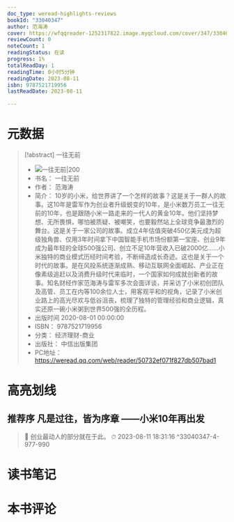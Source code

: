 ```yaml
---
doc_type: weread-highlights-reviews
bookId: "33040347"
author: 范海涛
cover: https://wfqqreader-1252317822.image.myqcloud.com/cover/347/33040347/t7_33040347.jpg
reviewCount: 0
noteCount: 1
readingStatus: 在读
progress: 1%
totalReadDay: 1
readingTime: 0小时5分钟
readingDate: 2023-08-11
isbn: 9787521719956
lastReadDate: 2023-08-11

---
```

# 元数据
> [!abstract] 一往无前
> - ![ 一往无前|200](https://wfqqreader-1252317822.image.myqcloud.com/cover/347/33040347/t7_33040347.jpg)
> - 书名： 一往无前
> - 作者： 范海涛
> - 简介： 10岁的小米，给世界讲了一个怎样的故事？这是关于一群人的故事。这10年是雷军作为创业者升级蜕变的10年，是小米数万员工一往无前的10年，也是跟随小米一路走来的一代人的黄金10年。他们坚持梦想、无所畏惧，哪怕被质疑、被嘲笑，也要毅然站上全球竞争最激烈的舞台。这是关于一家公司的故事。成立4年估值突破450亿美元成为超级独角兽、仅用3年时间拿下中国智能手机市场份额第一宝座、创业9年成为最年轻的全球500强公司、创立不足10年营收入已破2000亿……小米独特的商业模式历经时间考验，不断缔造成长奇迹。这也是关于一个时代的故事。是在风投系统逐渐成熟、移动互联网全面崛起、产业正在像素级追赶以及消费升级时代来临时，一个国家如何成就创新者的故事。知名财经作家范海涛与雷军多次会面详谈，并采访了小米初创团队及高管、员工在内等100余位人士，用客观平和的视角，记录了小米创业路上的高光尽欢与低谷沮丧，梳理了独特的管理经验和商业逻辑，真实还原一碗小米粥到世界500强的全历程。
> - 出版时间 2020-08-01 00:00:00
> - ISBN： 9787521719956
> - 分类： 经济理财-商业
> - 出版社： 中信出版集团
> - PC地址：https://weread.qq.com/web/reader/50732ef071f827db507bad1

# 高亮划线

## 推荐序 凡是过往，皆为序章 ——小米10年再出发

> 📌 创业最动人的部分就在于此。 
> ⏱ 2023-08-11 18:31:16 ^33040347-4-977-990

# 读书笔记

# 本书评论
